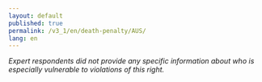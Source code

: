 ```yaml
---
layout: default
published: true
permalink: /v3_1/en/death-penalty/AUS/
lang: en
---
```

_Expert respondents did not provide any specific information about who is especially vulnerable to violations of this right._
